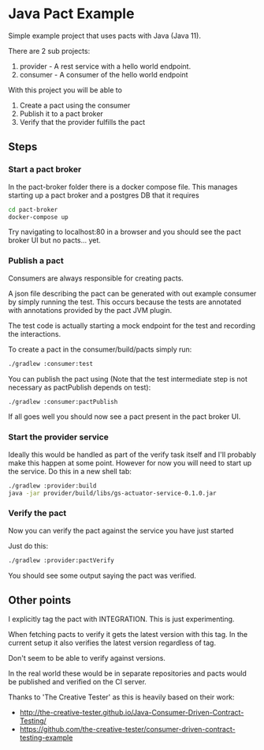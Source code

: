 # Java Pact Example

Simple example project that uses pacts with Java (Java 11).

There are 2 sub projects:
1. provider - A rest service with a hello world endpoint.
2. consumer - A consumer of the hello world endpoint

With this project you will be able to
1. Create a pact using the consumer
2. Publish it to a pact broker
3. Verify that the provider fulfills the pact


## Steps

### Start a pact broker

In the pact-broker folder there is a docker compose file. 
This manages starting up a pact broker and a postgres DB that it requires

```sh
cd pact-broker
docker-compose up
```

Try navigating to localhost:80 in a browser and you should see the pact broker UI but no pacts... yet.

### Publish a pact

Consumers are always responsible for creating pacts.

A json file describing the pact can be generated with out example consumer by simply running the test.
This occurs because the tests are annotated with annotations provided by the pact JVM plugin.

The test code is actually starting a mock endpoint for the test and recording the interactions.

To create a pact in the consumer/build/pacts simply run:

```sh
./gradlew :consumer:test
```

You can publish the pact using (Note that the test intermediate step is not necessary as pactPublish depends on test):

```sh
./gradlew :consumer:pactPublish
```

If all goes well you should now see a pact present in the pact broker UI.

### Start the provider service

Ideally this would be handled as part of the verify task itself and I'll probably make this happen at some point.
However for now you will need to start up the service. Do this in a new shell tab:

```sh
./gradlew :provider:build
java -jar provider/build/libs/gs-actuator-service-0.1.0.jar
```

### Verify the pact

Now you can verify the pact against the service you have just started

Just do this:

```sh
./gradlew :provider:pactVerify
```

You should see some output saying the pact was verified.

## Other points

I explicitly tag the pact with INTEGRATION. This is just experimenting.

When fetching pacts to verify it gets the latest version with this tag. In the current setup it also verifies the latest
version regardless of tag.

Don't seem to be able to verify against versions.

In the real world these would be in separate repositories and pacts would be published and verified on the CI server.

Thanks to 'The Creative Tester' as this is heavily based on their work:
- http://the-creative-tester.github.io/Java-Consumer-Driven-Contract-Testing/
- https://github.com/the-creative-tester/consumer-driven-contract-testing-example